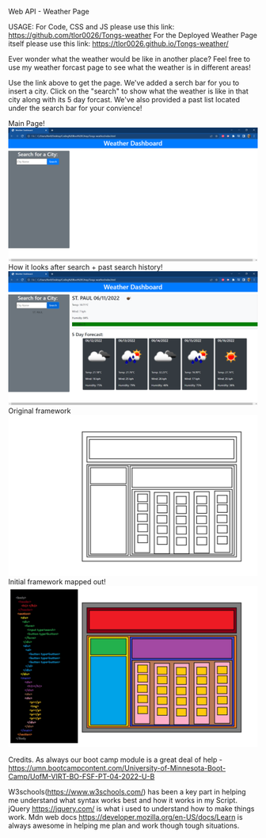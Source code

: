Web API - Weather Page

USAGE:
For Code, CSS and JS please use this link: https://github.com/tlor0026/Tongs-weather
For the Deployed Weather Page itself please use this link: https://tlor0026.github.io/Tongs-weather/

Ever wonder what the weather would be like in another place? Feel free to use my weather forcast page to see what the weather is in different areas!

Use the link above to get the page. We've added a serch bar for you to insert a city. 
Click on the "search" to show what the weather is like in that city along with its 5 day forcast.
We've also provided a past list located under the search bar for your convience!

Main Page!
![alt text](assets/Main-page.PNG)
How it looks after search + past search history!
![alt text](assets/Main-page-2.PNG)
Original framework
![alt text](/Framework.png)
Initial framework mapped out!
![alt text](/Framework1.jpg)

Credits. 
As always our boot camp module is a great deal of help -https://umn.bootcampcontent.com/University-of-Minnesota-Boot-Camp/UofM-VIRT-BO-FSF-PT-04-2022-U-B


W3schools(https://www.w3schools.com/) has been a key part in helping me understand what syntax works best and how it works in my Script.
jQuery https://jquery.com/ is what i used to understand how to make things work.
Mdn web docs https://developer.mozilla.org/en-US/docs/Learn is always awesome in helping me plan and work though tough situations.